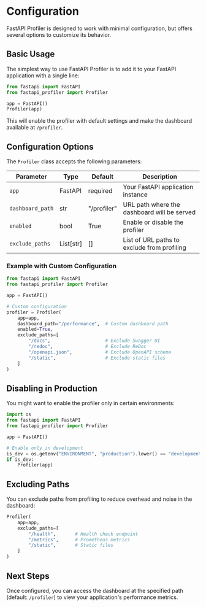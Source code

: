 # Configuration

FastAPI Profiler is designed to work with minimal configuration, but offers several options to customize its behavior.

## Basic Usage

The simplest way to use FastAPI Profiler is to add it to your FastAPI application with a single line:

```python
from fastapi import FastAPI
from fastapi_profiler import Profiler

app = FastAPI()
Profiler(app)
```

This will enable the profiler with default settings and make the dashboard available at `/profiler`.

## Configuration Options

The `Profiler` class accepts the following parameters:

| Parameter | Type | Default | Description |
|-----------|------|---------|-------------|
| `app` | FastAPI | required | Your FastAPI application instance |
| `dashboard_path` | str | "/profiler" | URL path where the dashboard will be served |
| `enabled` | bool | True | Enable or disable the profiler |
| `exclude_paths` | List[str] | [] | List of URL paths to exclude from profiling |

### Example with Custom Configuration

```python
from fastapi import FastAPI
from fastapi_profiler import Profiler

app = FastAPI()

# Custom configuration
profiler = Profiler(
    app=app,
    dashboard_path="/performance",  # Custom dashboard path
    enabled=True,
    exclude_paths=[
        "/docs",                    # Exclude Swagger UI
        "/redoc",                   # Exclude ReDoc
        "/openapi.json",            # Exclude OpenAPI schema
        "/static",                  # Exclude static files
    ]
)
```

## Disabling in Production

You might want to enable the profiler only in certain environments:

```python
import os
from fastapi import FastAPI
from fastapi_profiler import Profiler

app = FastAPI()

# Enable only in development
is_dev = os.getenv("ENVIRONMENT", "production").lower() == "development"
if is_dev:
    Profiler(app)
```

## Excluding Paths

You can exclude paths from profiling to reduce overhead and noise in the dashboard:

```python
Profiler(
    app=app,
    exclude_paths=[
        "/health",       # Health check endpoint
        "/metrics",      # Prometheus metrics
        "/static",       # Static files
    ]
)
```

## Next Steps

Once configured, you can access the dashboard at the specified path (default: `/profiler`) to view your application's performance metrics.
